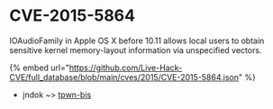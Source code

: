 # CVE-2015-5864

IOAudioFamily in Apple OS X before 10.11 allows local users to obtain sensitive kernel memory-layout information via unspecified vectors.

{% embed url="https://github.com/Live-Hack-CVE/full_database/blob/main/cves/2015/CVE-2015-5864.json" %}


* jndok ~> [tpwn-bis](https://www.alice-snow.ru/2015/database/cve-2015-5864/tpwn-bis-jndok)